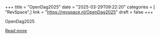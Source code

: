 +++
title = "OpenDag2025"
date = "2025-03-29T09:22:20"
categories = [ "RevSpace",]
link = "https://revspace.nl/OpenDag2025"
draft = false
+++

<div class="mw-content-ltr mw-parser-output" dir="ltr" lang="en-GB"><p><a class="mw-selflink selflink">OpenDag2025</a>
</p></div>

[Read more](https://revspace.nl/OpenDag2025)